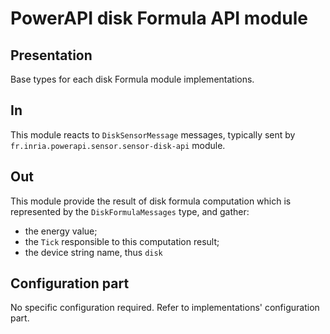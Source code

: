 # PowerAPI disk Formula API module

## Presentation

Base types for each disk Formula module implementations.

## In

This module reacts to `DiskSensorMessage` messages, typically sent by `fr.inria.powerapi.sensor.sensor-disk-api` module.

## Out

This module provide the result of disk formula computation which is represented by the `DiskFormulaMessages` type, and gather:
* the energy value;
* the `Tick` responsible to this computation result;
* the device string name, thus `disk`

## Configuration part

No specific configuration required. Refer to implementations' configuration part.
